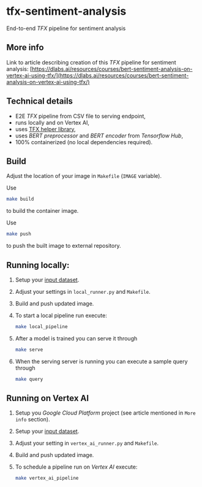# tfx-sentiment-analysis

End-to-end *TFX* pipeline for sentiment analysis

## More info

Link to article describing creation of this *TFX* pipeline for sentiment analysis: [https://dlabs.ai/resources/courses/bert-sentiment-analysis-on-vertex-ai-using-tfx/](https://dlabs.ai/resources/courses/bert-sentiment-analysis-on-vertex-ai-using-tfx/)

## Technical details

* E2E *TFX* pipeline from CSV file to serving endpoint,
* runs locally and on Vertex AI,
* uses [TFX helper library](https://github.com/dlabsai/tfx-helper),
* uses *BERT preprocessor* and *BERT encoder* from *Tensorflow Hub*,
* 100% containerized (no local dependencies required).

## Build
Adjust the location of your image in `Makefile` (`IMAGE` variable).

Use

```sh
make build
```

to build the container image.

Use

```sh
make push
```

to push the built image to external repository.

## Running locally:

1. Setup your [input dataset](https://www.kaggle.com/lakshmi25npathi/imdb-dataset-of-50k-movie-reviews).
1. Adjust your settings in `local_runner.py` and `Makefile`.
1. Build and push updated image.
1. To start a local pipeline run execute:

    ```sh
    make local_pipeline
    ```

1. After a model is trained you can serve it through

    ```sh
    make serve
    ```

1. When the serving server is running you can execute a sample query through

    ```sh
    make query
    ```

## Running on Vertex AI

1. Setup you *Google Cloud Platform* project (see article mentioned in `More info` section).
1. Setup your [input dataset](https://www.kaggle.com/lakshmi25npathi/imdb-dataset-of-50k-movie-reviews).
1. Adjust your setting in `vertex_ai_runner.py` and `Makefile`.
1. Build and push updated image.
1. To schedule a pipeline run on *Vertex AI* execute:

    ```sh
    make vertex_ai_pipeline
    ````
